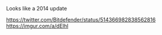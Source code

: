 Looks like a 2014 update

https://twitter.com/Bitdefender/status/514366982838562816
https://imgur.com/a/dElhl
